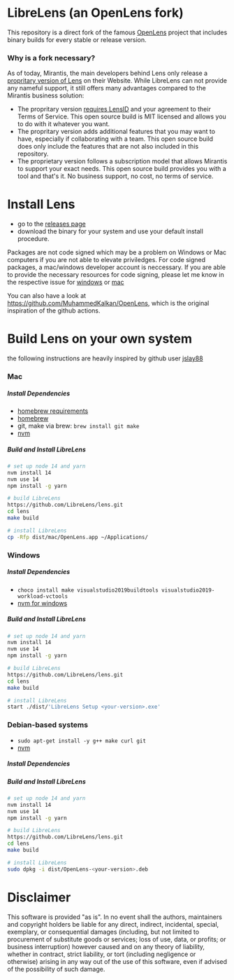 # LibreLens (an OpenLens fork)

This repository is a direct fork of the famous [OpenLens](https://github.com/lensapp/lens) project that includes binary builds for every stable or release version.

### Why is a fork necessary?

As of today, Mirantis, the main developers behind Lens only release a [propritary version of Lens](https://k8slens.dev/) on their Website. While LibreLens can not provide any nameful support, it still offers many advantages compared to the Mirantis business solution:

- The propritary version [requires LensID](https://github.com/lensapp/lens/issues/5444) and your agreement to their Terms of Service. This open source build is MIT licensed and allows you to do with it whatever you want.
- The propritary version adds additional features that you may want to have, especially if collaborating with a team. This open source build does only include the features that are not also included in this repository.
- The proprietary version follows a subscription model that allows Mirantis to support your exact needs. This open source build provides you with a tool and that's it. No business support, no cost, no terms of service.

# Install Lens
- go to the [releases page](https://github.com/LibreLens/lens/releases)
- download the binary for your system and use your default install procedure.

Packages are not code signed which may be a problem on Windows or Mac computers if you are not able to elevate priviledges. For code signed packages, a mac/windows developer account is neccessary. If you are able to provide the necessary resources for code signing, please let me know in the respective issue for [windows](https://github.com/LibreLens/lens/issues/9) or [mac](https://github.com/LibreLens/lens/issues/5)

You can also have a look at https://github.com/MuhammedKalkan/OpenLens, which is the original inspiration of the github actions.

# Build Lens on your own system

the following instructions are heavily inspired by github user [jslay88](https://github.com/lensapp/lens/issues/5444#issuecomment-1140483224)

### Mac
##### Install Dependencies
- [homebrew requirements](https://docs.brew.sh/Installation#macos-requirements)
- [homebrew](https://github.com/Homebrew/install)
- git, make via brew: `brew install git make`
- [nvm](https://github.com/nvm-sh/nvm#installing-and-updating)
##### Build and Install LibreLens
```bash
# set up node 14 and yarn
nvm install 14
nvm use 14
npm install -g yarn

# build LibreLens
https://github.com/LibreLens/lens.git
cd lens
make build

# install LibreLens
cp -Rfp dist/mac/OpenLens.app ~/Applications/
```

### Windows
##### Install Dependencies
- `choco install make visualstudio2019buildtools visualstudio2019-workload-vctools`
- [nvm for windows](https://github.com/coreybutler/nvm-windows#installation--upgrades)
##### Build and Install LibreLens
```bash
# set up node 14 and yarn
nvm install 14
nvm use 14
npm install -g yarn

# build LibreLens
https://github.com/LibreLens/lens.git
cd lens
make build

# install LibreLens
start ./dist/'LibreLens Setup <your-version>.exe'
```

### Debian-based systems
- `sudo apt-get install -y g++ make curl git`
- [nvm](https://github.com/nvm-sh/nvm#installing-and-updating)
##### Install Dependencies
##### Build and Install LibreLens
```bash
# set up node 14 and yarn
nvm install 14
nvm use 14
npm install -g yarn

# build LibreLens
https://github.com/LibreLens/lens.git
cd lens
make build

# install LibreLens
sudo dpkg -i dist/OpenLens-<your-version>.deb
```


# Disclaimer

This software is provided "as is". In no event shall the authors, maintainers and copyright holders be liable for any direct, indirect, incidental, special, exemplary, or consequential damages (including, but not limited to procurement of substitute goods or services; loss of use, data, or profits; or business interruption) however caused and on any theory of liability, whether in contract, strict liability, or tort (including negligence or otherwise) arising in any way out of the use of this software, even if advised of the possibility of such damage.
